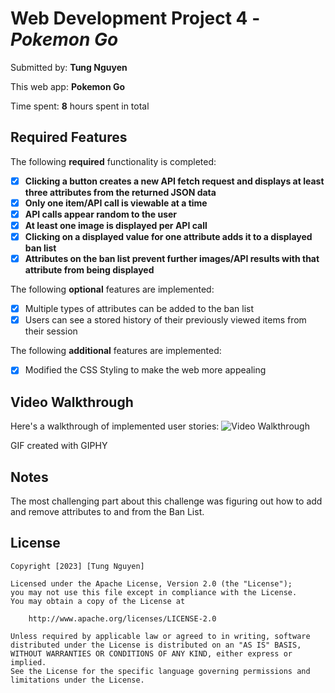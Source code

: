 # Web Development Project 4 - *Pokemon Go*

Submitted by: **Tung Nguyen**

This web app: **Pokemon Go**

Time spent: **8** hours spent in total

## Required Features

The following **required** functionality is completed:

- [x] **Clicking a button creates a new API fetch request and displays at least three attributes from the returned JSON data**
- [x] **Only one item/API call is viewable at a time**
- [x] **API calls appear random to the user**
- [x] **At least one image is displayed per API call**
- [x] **Clicking on a displayed value for one attribute adds it to a displayed ban list**
- [x] **Attributes on the ban list prevent further images/API results with that attribute from being displayed**

The following **optional** features are implemented:

- [x] Multiple types of attributes can be added to the ban list
- [x] Users can see a stored history of their previously viewed items from their session

The following **additional** features are implemented:

* [x] Modified the CSS Styling to make the web more appealing

## Video Walkthrough

Here's a walkthrough of implemented user stories:
<img src='https://media.giphy.com/media/v1.Y2lkPTc5MGI3NjExNWMwYTIzM2JkYjI2N2UyNjJjMjdmNjIwYzJjMmYzYmNkYWJjMGU0MiZjdD1n/srYjbV0T8bB9oWt0vV/giphy.gif' title='Video Walkthrough' width='' alt='Video Walkthrough' />




<!-- Replace this with whatever GIF tool you used! -->
GIF created with GIPHY 
<!-- Recommended tools:
[Kap](https://getkap.co/) for macOS
[ScreenToGif](https://www.screentogif.com/) for Windows
[peek](https://github.com/phw/peek) for Linux. -->

## Notes

The most challenging part about this challenge was figuring out how to add and remove attributes to and from the Ban List. 

## License

    Copyright [2023] [Tung Nguyen]

    Licensed under the Apache License, Version 2.0 (the "License");
    you may not use this file except in compliance with the License.
    You may obtain a copy of the License at

        http://www.apache.org/licenses/LICENSE-2.0

    Unless required by applicable law or agreed to in writing, software
    distributed under the License is distributed on an "AS IS" BASIS,
    WITHOUT WARRANTIES OR CONDITIONS OF ANY KIND, either express or implied.
    See the License for the specific language governing permissions and
    limitations under the License.
